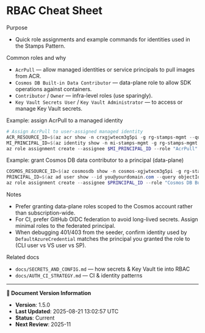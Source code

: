# RBAC Cheat Sheet

Purpose

- Quick role assignments and example commands for identities used in the Stamps Pattern.

Common roles and why

- `AcrPull` — allow managed identities or service principals to pull images from ACR.
- `Cosmos DB Built-in Data Contributor` — data-plane role to allow SDK operations against containers.
- `Contributor` / `Owner` — infra-level roles (use sparingly).
- `Key Vault Secrets User` / `Key Vault Administrator` — to access or manage Key Vault secrets.

Example: assign AcrPull to a managed identity

```powershell
# Assign AcrPull to user-assigned managed identity
ACR_RESOURCE_ID=$(az acr show -n crxgjwtecm3g5pi -g rg-stamps-mgmt --query id -o tsv)
MI_PRINCIPAL_ID=$(az identity show -n mi-stamps-mgmt -g rg-stamps-mgmt --query principalId -o tsv)
az role assignment create --assignee $MI_PRINCIPAL_ID --role "AcrPull" --scope $ACR_RESOURCE_ID
```

Example: grant Cosmos DB data contributor to a principal (data-plane)

```powershell
COSMOS_RESOURCE_ID=$(az cosmosdb show -n cosmos-xgjwtecm3g5pi -g rg-stamps-mgmt --query id -o tsv)
PRINCIPAL_ID=$(az ad user show --id you@yourdomain.com --query objectId -o tsv)
az role assignment create --assignee $PRINCIPAL_ID --role "Cosmos DB Built-in Data Contributor" --scope $COSMOS_RESOURCE_ID
```

Notes

- Prefer granting data-plane roles scoped to the Cosmos account rather than subscription-wide.
- For CI, prefer GitHub OIDC federation to avoid long-lived secrets. Assign minimal roles to the federated principal.
- When debugging 401/403 from the seeder, confirm identity used by `DefaultAzureCredential` matches the principal you granted the role to (CLI user vs VS user vs SP).

Related docs

- `docs/SECRETS_AND_CONFIG.md` — how secrets & Key Vault tie into RBAC
- `docs/AUTH_CI_STRATEGY.md` — CI & identity patterns
---

**📝 Document Version Information**
- **Version**: 1.5.0
- **Last Updated**: 2025-08-21 13:02:57 UTC  
- **Status**: Current
- **Next Review**: 2025-11
